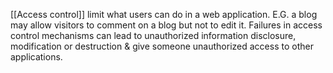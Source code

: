 [[Access control]] limit what users can do in a web application.
E.G. a blog may allow visitors to comment on a blog but not to edit it.
Failures in access control mechanisms can lead to unauthorized information disclosure, modification or destruction & give someone unauthorized access to other applications.